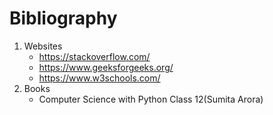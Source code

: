# Bibliography
1. Websites
	- https://stackoverflow.com/
	- https://www.geeksforgeeks.org/
	- https://www.w3schools.com/
2. Books
	- Computer Science with Python  Class 12(Sumita Arora)

